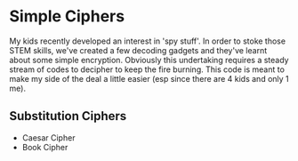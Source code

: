 Simple Ciphers
===

My kids recently developed an interest in 'spy stuff'.  In order to stoke those STEM skills, we've created a few decoding gadgets and they've learnt about some simple encryption.  Obviously this undertaking requires a steady stream of codes to decipher to keep the fire burning.  This code is meant to make my side of the deal a little easier (esp since there are 4 kids and only 1 me).

Substitution Ciphers
---
- Caesar Cipher
- Book Cipher

